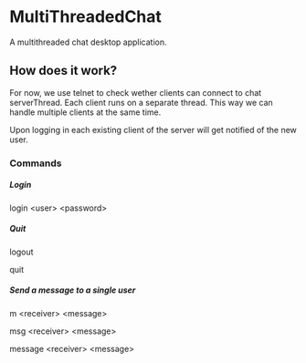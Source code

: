 # MultiThreadedChat
A multithreaded chat desktop application.

## How does it work? 
For now, we use telnet to check wether clients can connect to chat serverThread. Each client runs on a separate thread. This way we can handle multiple clients at the same time.

Upon logging in each existing client of the server will get notified of the new user.

### Commands
##### Login
login \<user> \<password>
##### Quit
logout

quit
##### Send a message to a single user
m \<receiver> \<message>

msg \<receiver> \<message>

message \<receiver> \<message>

